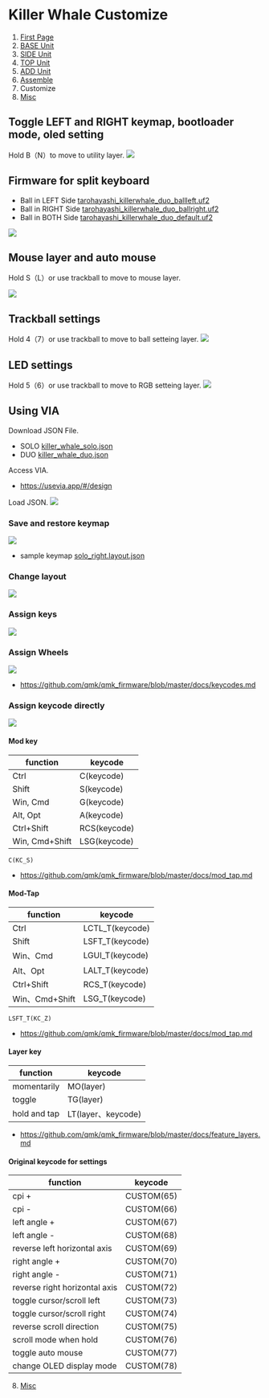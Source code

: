 # Killer Whale Customize

1. [First Page](../README_EN.md)
2. [BASE Unit](../rightside/2_BASE.md)
3. [SIDE Unit](../rightside/3_SIDE_TRACKBALL.md)
4. [TOP Unit](../rightside/4_TOP.md)
5. [ADD Unit](../rightside/5_ADD.md)
6. [Assemble](../rightside/6_ASSEMBLE.md)
7. Customize
8. [Misc](../rightside/8_MISC.md)
## Toggle LEFT and RIGHT keymap, bootloader mode, oled setting
Hold B（N）to move to utility layer.
![](../img/custom/lr_e.jpg)  

## Firmware for split keyboard


- Ball in LEFT Side [tarohayashi_killerwhale_duo_ballleft.uf2
](https://github.com/Taro-Hayashi/KillerWhale/releases/download/0.21.4.1/tarohayashi_killerwhale_duo_ballleft.uf2)
- Ball in RIGHT Side [tarohayashi_killerwhale_duo_ballright.uf2
](https://github.com/Taro-Hayashi/KillerWhale/releases/download/0.21.4.1/tarohayashi_killerwhale_duo_ballright.uf2)
- Ball in BOTH Side [tarohayashi_killerwhale_duo_default.uf2
](https://github.com/Taro-Hayashi/KillerWhale/releases/download/0.21.4.1/tarohayashi_killerwhale_duo_default.uf2)

![](../img/custom/IMG_5884.jpg)  

## Mouse layer and auto mouse
Hold S（L）or use trackball to move to mouse layer.

![](../img/custom/click_e.jpg)  

## Trackball settings
Hold 4（7）or use trackball to move to ball setteing layer.
![](../img/custom/mouse_e.jpg)  


## LED settings
Hold 5（6）or use trackball to move to RGB setteing layer.
![](../img/custom/rgb_e.jpg)  

## Using VIA
Download JSON File.
- SOLO [killer_whale_solo.json
](https://github.com/Taro-Hayashi/KillerWhale/releases/download/0.21.4.1/killer_whale_solo.json)
- DUO [killer_whale_duo.json
](https://github.com/Taro-Hayashi/KillerWhale/releases/download/0.21.4.1/killer_whale_duo.json)


Access VIA.
- https://usevia.app/#/design
  
Load JSON.
![](../img/custom/via1.png)  


### Save and restore keymap
![](../img/custom/load.png)  
- sample keymap [solo_right.layout.json](https://github.com/Taro-Hayashi/KillerWhale/releases/download/0.21.4.1/solo_left.layout.json)


### Change layout
![](../img/custom/layout.png)  


### Assign keys
![](../img/custom/key.png)  
### Assign Wheels
![](../img/custom/re.png)  
-  https://github.com/qmk/qmk_firmware/blob/master/docs/keycodes.md

### Assign keycode directly
![](../img/custom/any.png)  
#### Mod key
|function|keycode|
|-|-|
|Ctrl|C(keycode)|
|Shift|S(keycode)|
|Win, Cmd|G(keycode)|
|Alt, Opt|A(keycode)|
|Ctrl+Shift|RCS(keycode)|
|Win, Cmd+Shift|LSG(keycode)|

~~~
C(KC_S)
~~~
- https://github.com/qmk/qmk_firmware/blob/master/docs/mod_tap.md

#### Mod-Tap

|function|keycode|
|-|-|
|Ctrl|LCTL_T(keycode)|
|Shift|LSFT_T(keycode)|
|Win、Cmd|LGUI_T(keycode)|
|Alt、Opt|LALT_T(keycode)|
|Ctrl+Shift|RCS_T(keycode)|
|Win、Cmd+Shift|LSG_T(keycode)|

~~~
LSFT_T(KC_Z)
~~~

- https://github.com/qmk/qmk_firmware/blob/master/docs/mod_tap.md

#### Layer key
|function|keycode|
|-|-|
|momentarily|MO(layer)|
|toggle|TG(layer)|
|hold and tap|LT(layer、keycode)|

- https://github.com/qmk/qmk_firmware/blob/master/docs/feature_layers.md

#### Original keycode for settings
|function|keycode|
|-|-|
|cpi +|CUSTOM(65)|
|cpi -|CUSTOM(66)|
|left angle +|CUSTOM(67)|
|left angle -|CUSTOM(68)|
|reverse left horizontal axis|CUSTOM(69)|
|right angle +|CUSTOM(70)|
|right angle -|CUSTOM(71)|
|reverse right horizontal axis|CUSTOM(72)|
|toggle cursor/scroll left|CUSTOM(73)|
|toggle cursor/scroll right|CUSTOM(74)|
|reverse scroll direction|CUSTOM(75)|
|scroll mode when hold|CUSTOM(76)|
|toggle auto mouse|CUSTOM(77)|
|change OLED display mode|CUSTOM(78)|
  
  
8. [Misc](../rightside/8_MISC.md)
